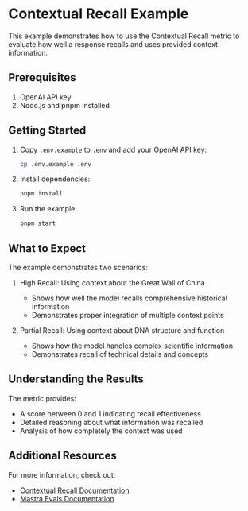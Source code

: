 # Contextual Recall Example

This example demonstrates how to use the Contextual Recall metric to evaluate how well a response recalls and uses provided context information.

## Prerequisites

1. OpenAI API key
2. Node.js and pnpm installed

## Getting Started

1. Copy `.env.example` to `.env` and add your OpenAI API key:

   ```bash
   cp .env.example .env
   ```

2. Install dependencies:

   ```bash
   pnpm install
   ```

3. Run the example:
   ```bash
   pnpm start
   ```

## What to Expect

The example demonstrates two scenarios:

1. High Recall: Using context about the Great Wall of China

   - Shows how well the model recalls comprehensive historical information
   - Demonstrates proper integration of multiple context points

2. Partial Recall: Using context about DNA structure and function
   - Shows how the model handles complex scientific information
   - Demonstrates recall of technical details and concepts

## Understanding the Results

The metric provides:

- A score between 0 and 1 indicating recall effectiveness
- Detailed reasoning about what information was recalled
- Analysis of how completely the context was used

## Additional Resources

For more information, check out:

- [Contextual Recall Documentation](https://mastra.ai/docs/examples/evals/contextual-recall)
- [Mastra Evals Documentation](https://mastra.ai/docs/examples/evals)
